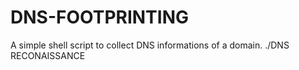 # DNS-FOOTPRINTING
A simple shell script to collect DNS informations of a domain.
./DNS RECONAISSANCE
